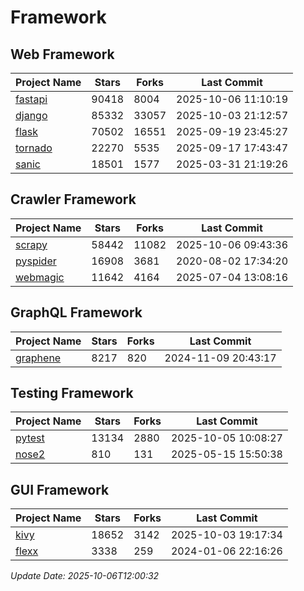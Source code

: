 # Framework

## Web Framework
| Project Name | Stars | Forks | Last Commit |
| ------------ | ----- | ----- | ----------- |
| [fastapi](https://github.com/fastapi/fastapi) | 90418 | 8004 | 2025-10-06 11:10:19 |
| [django](https://github.com/django/django) | 85332 | 33057 | 2025-10-03 21:12:57 |
| [flask](https://github.com/pallets/flask) | 70502 | 16551 | 2025-09-19 23:45:27 |
| [tornado](https://github.com/tornadoweb/tornado) | 22270 | 5535 | 2025-09-17 17:43:47 |
| [sanic](https://github.com/sanic-org/sanic) | 18501 | 1577 | 2025-03-31 21:19:26 |

## Crawler Framework
| Project Name | Stars | Forks | Last Commit |
| ------------ | ----- | ----- | ----------- |
| [scrapy](https://github.com/scrapy/scrapy) | 58442 | 11082 | 2025-10-06 09:43:36 |
| [pyspider](https://github.com/binux/pyspider) | 16908 | 3681 | 2020-08-02 17:34:20 |
| [webmagic](https://github.com/code4craft/webmagic) | 11642 | 4164 | 2025-07-04 13:08:16 |

## GraphQL Framework
| Project Name | Stars | Forks | Last Commit |
| ------------ | ----- | ----- | ----------- |
| [graphene](https://github.com/graphql-python/graphene) | 8217 | 820 | 2024-11-09 20:43:17 |

## Testing Framework
| Project Name | Stars | Forks | Last Commit |
| ------------ | ----- | ----- | ----------- |
| [pytest](https://github.com/pytest-dev/pytest) | 13134 | 2880 | 2025-10-05 10:08:27 |
| [nose2](https://github.com/nose-devs/nose2) | 810 | 131 | 2025-05-15 15:50:38 |

## GUI Framework
| Project Name | Stars | Forks | Last Commit |
| ------------ | ----- | ----- | ----------- |
| [kivy](https://github.com/kivy/kivy) | 18652 | 3142 | 2025-10-03 19:17:34 |
| [flexx](https://github.com/flexxui/flexx) | 3338 | 259 | 2024-01-06 22:16:26 |

*Update Date: 2025-10-06T12:00:32*